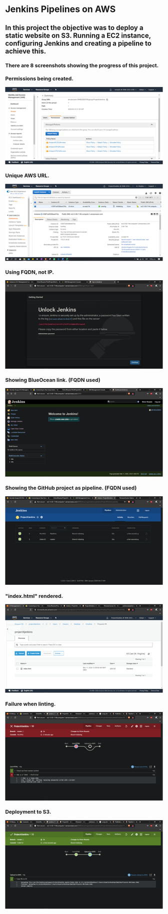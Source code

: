 # Jenkins Pipelines on AWS

## In this project the objective was to deploy a static website on S3. Running a EC2 instance, configuring Jenkins and creating a pipeline to achieve this.

### There are 8 screenshots showing the progress of this project.

### Permissions being created.
![](Screenshots/screenshot-01.PNG)

### Unique AWS URL.
![](Screenshots/screenshot-02.PNG)

### Using FQDN, not IP.
![](Screenshots/screenshot-03.png)

### Showing BlueOcean link. (FQDN used)
![](Screenshots/screenshot-04.png)

### Showing the GitHub project as pipeline. (FQDN used)
![](Screenshots/screenshot-05.png)

### "index.html" rendered.
![](Screenshots/screenshot-06.png)

### Failure when linting.
![](Screenshots/screenshot-07.png)

### Deployment to S3.
![](Screenshots/screenshot-08.png)
